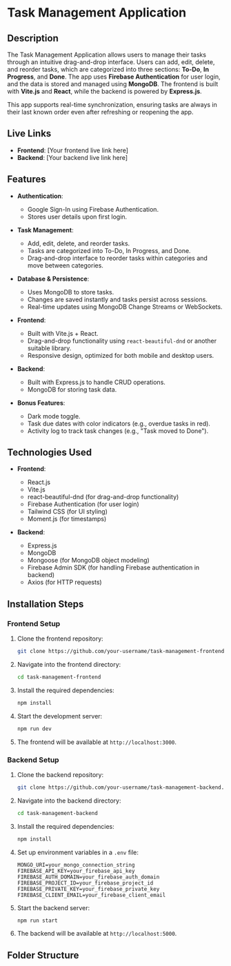# Task Management Application

## Description

The Task Management Application allows users to manage their tasks through an intuitive drag-and-drop interface. Users can add, edit, delete, and reorder tasks, which are categorized into three sections: **To-Do**, **In Progress**, and **Done**. The app uses **Firebase Authentication** for user login, and the data is stored and managed using **MongoDB**. The frontend is built with **Vite.js** and **React**, while the backend is powered by **Express.js**.

This app supports real-time synchronization, ensuring tasks are always in their last known order even after refreshing or reopening the app.

## Live Links

- **Frontend**: [Your frontend live link here]
- **Backend**: [Your backend live link here]

## Features

- **Authentication**: 
  - Google Sign-In using Firebase Authentication.
  - Stores user details upon first login.

- **Task Management**: 
  - Add, edit, delete, and reorder tasks.
  - Tasks are categorized into To-Do, In Progress, and Done.
  - Drag-and-drop interface to reorder tasks within categories and move between categories.

- **Database & Persistence**: 
  - Uses MongoDB to store tasks.
  - Changes are saved instantly and tasks persist across sessions.
  - Real-time updates using MongoDB Change Streams or WebSockets.

- **Frontend**: 
  - Built with Vite.js + React.
  - Drag-and-drop functionality using `react-beautiful-dnd` or another suitable library.
  - Responsive design, optimized for both mobile and desktop users.

- **Backend**: 
  - Built with Express.js to handle CRUD operations.
  - MongoDB for storing task data.

- **Bonus Features**:
  - Dark mode toggle.
  - Task due dates with color indicators (e.g., overdue tasks in red).
  - Activity log to track task changes (e.g., "Task moved to Done").

## Technologies Used

- **Frontend**:
  - React.js
  - Vite.js
  - react-beautiful-dnd (for drag-and-drop functionality)
  - Firebase Authentication (for user login)
  - Tailwind CSS (for UI styling)
  - Moment.js (for timestamps)

- **Backend**:
  - Express.js
  - MongoDB
  - Mongoose (for MongoDB object modeling)
  - Firebase Admin SDK (for handling Firebase authentication in backend)
  - Axios (for HTTP requests)

## Installation Steps

### Frontend Setup

1. Clone the frontend repository:
    ```bash
    git clone https://github.com/your-username/task-management-frontend.git
    ```

2. Navigate into the frontend directory:
    ```bash
    cd task-management-frontend
    ```

3. Install the required dependencies:
    ```bash
    npm install
    ```

4. Start the development server:
    ```bash
    npm run dev
    ```

5. The frontend will be available at `http://localhost:3000`.

### Backend Setup

1. Clone the backend repository:
    ```bash
    git clone https://github.com/your-username/task-management-backend.git
    ```

2. Navigate into the backend directory:
    ```bash
    cd task-management-backend
    ```

3. Install the required dependencies:
    ```bash
    npm install
    ```

4. Set up environment variables in a `.env` file:
    ```env
    MONGO_URI=your_mongo_connection_string
    FIREBASE_API_KEY=your_firebase_api_key
    FIREBASE_AUTH_DOMAIN=your_firebase_auth_domain
    FIREBASE_PROJECT_ID=your_firebase_project_id
    FIREBASE_PRIVATE_KEY=your_firebase_private_key
    FIREBASE_CLIENT_EMAIL=your_firebase_client_email
    ```

5. Start the backend server:
    ```bash
    npm run start
    ```

6. The backend will be available at `http://localhost:5000`.

## Folder Structure

